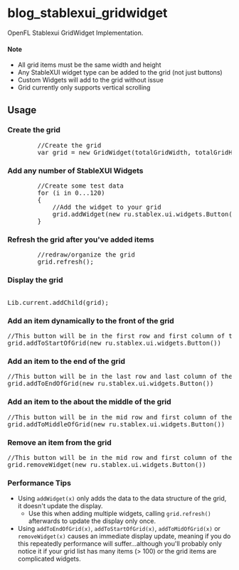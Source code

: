 blog_stablexui_gridwidget
=========================

OpenFL Stablexui GridWidget Implementation.  

#### Note 

- All grid items must be the same width and height
- Any StableXUI widget type can be added to the grid (not just buttons)
- Custom Widgets will add to the grid without issue
- Grid currently only supports vertical scrolling

## Usage

### Create the grid ###

<pre>
		//Create the grid
		var grid = new GridWidget(totalGridWidth, totalGridHeight, itemWidth, itemHeight);
</pre>

### Add any number of StableXUI Widgets 

<pre>
		//Create some test data
		for (i in 0...120)
		{
			//Add the widget to your grid
			grid.addWidget(new ru.stablex.ui.widgets.Button());
		}
</pre>

### Refresh the grid after you've added items ###
<pre>
		//redraw/organize the grid
		grid.refresh(); 
</pre>		

### Display the grid ###
<pre>        
Lib.current.addChild(grid);
</pre>

### Add an item dynamically to the front of the grid  ###

<pre>
//This button will be in the first row and first column of the grid
grid.addToStartOfGrid(new ru.stablex.ui.widgets.Button())
</pre>

### Add an item to the end of the grid ###

<pre>
//This button will be in the last row and last column of the grid
grid.addToEndOfGrid(new ru.stablex.ui.widgets.Button())
</pre>

### Add an item to the about the middle of the grid ###

<pre>
//This button will be in the mid row and first column of the grid
grid.addToMiddleOfGrid(new ru.stablex.ui.widgets.Button())
</pre>

### Remove an item from the grid  ###
<pre>
//This button will be in the mid row and first column of the grid
grid.removeWidget(new ru.stablex.ui.widgets.Button())
</pre>

### Performance Tips ###

- Using `addWidget(x)` only adds the data to the data structure of the grid, it doesn't update the display.
     -  Use this when adding multiple widgets, calling `grid.refresh()` afterwards to update the display only once.
- Using `addToEndOfGrid(x)`, `addToStartOfGrid(x)`, `addToMidOfGrid(x)` or `removeWidget(x)` causes an immediate display update, meaning if you do this repeatedly performance will suffer...although you'll probably only notice it if your grid list has many items (> 100) or the grid items are complicated widgets.
